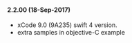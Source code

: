 #### 2.2.00 (18-Sep-2017)
- xCode 9.0 (9A235) swift 4 version. 
- extra samples in objective-C example
 
